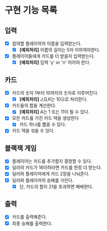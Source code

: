 # 구현 기능 목록

## 입력

- [x] 참여할 플레이어의 이름을 입력받는다.
    - [x] **[예외처리]** 이름의 길이는 5자 이하여야한다.
- [x] 플레이어들에게 카드를 더 받을지 입력받는다.
    - [x] **[예외처리]** 입력 'y' or 'n' 이어야 한다.

## 카드

- [x] 카드의 숫자 1부터 10까지의 숫자로 이루어진다.
    - [x] **[예외처리]** J,Q,K는 10으로 처리한다.
- [x] 카드들의 합을 계산한다.
    - [x] **[예외처리]** A는 1 또는 11이 될 수 있다.
- [x] 모든 카드를 가진 카드 덱을 생성한다
    - [x] 카드 하나를 뽑을 수 있다.
- [x] 카드 덱을 섞을 수 있다.

## 블랙잭 게임

- [x] 플레이어는 카드를 추가할지 결정할 수 있다.
- [x] 딜러의 카드가 16이하라면 카드를 한장 더 받는다.
- [x] 딜러와 플레이어에게 카드 2장을 나눠준다.
- [x] 딜러와 플레이어의 승패를 가린다.
    - [x] 단, 카드의 합이 21을 초과하면 패배한다.

## 출력

- [x] 카드를 출력해준다.
- [x] 최종 승패를 출력한다.
